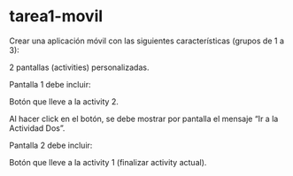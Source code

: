 # tarea1-movil
Crear una aplicación móvil con las siguientes características (grupos de 1 a 3):  

  

2 pantallas (activities) personalizadas.  

Pantalla 1 debe incluir:  

Botón que lleve a la activity 2.  

Al hacer click en el botón, se debe mostrar por pantalla el mensaje “Ir a la Actividad Dos”.  

  

Pantalla 2 debe incluir:  

Botón que lleve a la activity 1 (finalizar activity actual).  

